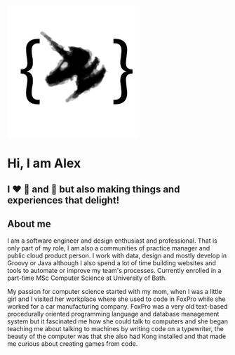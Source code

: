 <div align=”center”> 
  
<img src="https://github.com/AlexandraMMR/AlexandraMMR.github.io/blob/master/_assets/images/Unicorn_Logo.png?raw=true" alt="Alex Octocat image" width="300"/>

# Hi, I am Alex

## I :heart: :unicorn: and :dog: but also making things and experiences that delight!

</div>

## About me
I am a software engineer and design enthusiast and professional. That is only part of my role, I am also a communities of practice manager and public cloud product person. I work with data, design and mostly develop in Groovy or Java although I also spend a lot of time building websites and tools to automate or improve my team's processes. Currently enrolled in a part-time MSc Computer Science at University of Bath.

My passion for computer science started with my mom, when I was a little girl and I visited her workplace where she used to code in FoxPro while she worked for a car manufacturing company. FoxPro was a very old text-based procedurally oriented programming language and database management system but it fascinated me how she could talk to computers and she began teaching me about talking to machines by writing code on a typewriter, the beauty of the computer was that she also had Kong installed and that made me curious about creating games from code.


